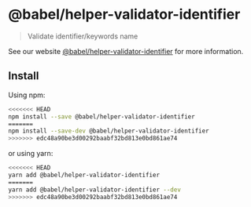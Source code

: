 # @babel/helper-validator-identifier

> Validate identifier/keywords name

See our website [@babel/helper-validator-identifier](https://babeljs.io/docs/en/babel-helper-validator-identifier) for more information.

## Install

Using npm:

```sh
<<<<<<< HEAD
npm install --save @babel/helper-validator-identifier
=======
npm install --save-dev @babel/helper-validator-identifier
>>>>>>> edc48a90be3d00292baabf32bd813e0bd861ae74
```

or using yarn:

```sh
<<<<<<< HEAD
yarn add @babel/helper-validator-identifier
=======
yarn add @babel/helper-validator-identifier --dev
>>>>>>> edc48a90be3d00292baabf32bd813e0bd861ae74
```
